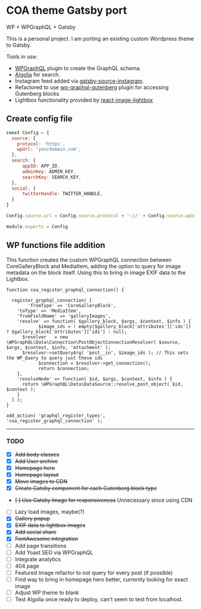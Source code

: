 # COA theme Gatsby port
WP + WPGraphQL + Gatsby

This is a personal project. I am porting an existing custom Wordpress theme to Gatsby.

Tools in use:
- [WPGraphQL](https://wpgraphql.com) plugin to create the GraphQL schema.
- [Algolia](https://www.algolia.com/) for search.
- Instagram feed added via [gatsby-source-instagram](https://www.gatsbyjs.org/packages/gatsby-source-instagram/).
- Refactored to use [wp-graphql-gutenberg](https://github.com/pristas-peter/wp-graphql-gutenberg) plugin for accessing Gutenberg blocks
- Lightbox functionality provided by [react-image-lightbox](https://www.npmjs.com/package/react-image-lightbox)

## Create config file
```javascript
const Config = {
  source: {
    protocol: 'https',
    wpUrl: 'yourdomain.com',
  },
  search: {
      appID: APP_ID,
      adminKey: ADMIN_KEY,
      searchKey: SEARCH_KEY,
  },
  social: {
      twitterHandle: TWITTER_HANDLE,
  }
}

Config.source.url = Config.source.protocol + '://' + Config.source.wpUrl;

module.exports = Config
```

## WP functions file addition
This function creates the custom WPGraphQL connection between CoreGalleryBlock and MediaItem, adding the option to query for image metadata on the block itself. Using this to bring in image EXIF data to the Lightbox.
```
function coa_register_graphql_connection() {
  
  register_graphql_connection( [
		'fromType' => 'CoreGalleryBlock',
    'toType' => 'MediaItem',
    'fromFieldName' => 'galleryImages',
    'resolve' => function( $gallery_block, $args, $context, $info ) {
			$image_ids = ! empty($gallery_block['attributes']['ids']) ? $gallery_block['attributes']['ids'] : null;
      $resolver   = new \WPGraphQL\Data\Connection\PostObjectConnectionResolver( $source, $args, $context, $info, 'attachment' );
      $resolver->setQueryArg( 'post__in', $image_ids ); // This sets the WP_Query to query just these ids    
			$connection = $resolver->get_connection();
			return $connection;
    },
    'resolveNode' => function( $id, $args, $context, $info ) {
      return \WPGraphQL\Data\DataSource::resolve_post_object( $id, $context );
    }
  ] );
}

add_action( 'graphql_register_types', 'coa_register_graphql_connection' );
```

---
### TODO
- [x] ~~Add body classes~~
- [x] ~~Add User archive~~
- [x] ~~Homepage hero~~
- [x] ~~Homepage layout~~
- [x] ~~Move images to CDN~~
- [x] ~~Create Gatsby component for each Gutenberg block type~~
- ~~[ ] Use Gatsby Image for responsiveness~~ Unnecessary since using CDN
- [ ] Lazy load images, maybe(?)
- [x] ~~Gallery popup~~
- [x] ~~EXIF data to lightbox images~~
- [x] ~~Add social share~~
- [x] ~~FontAwesome integration~~
- [ ] Add page transitions
- [ ] Add Yoast SEO via WPGraphQL
- [ ] Integrate analytics
- [ ] 404 page
- [ ] Featured Image refactor to not query for every post (if possible)
- [ ] Find way to bring in homepage hero better, currently looking for exact image
- [ ] Adjust WP theme to blank
- [ ] Test Algolia once ready to deploy, can't seem to test from localhost.
